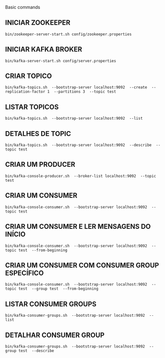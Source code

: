 Basic commands

## INICIAR ZOOKEEPER

`bin/zookeeper-server-start.sh config/zookeeper.properties`

## INICIAR KAFKA BROKER

`bin/kafka-server-start.sh config/server.properties`

## CRIAR TOPICO

`bin/kafka-topics.sh 
--bootstrap-server localhost:9092 
--create 
--replication-factor 1 
--partitions 3 
--topic test`

## LISTAR TOPICOS

`bin/kafka-topics.sh 
--bootstrap-server localhost:9092 
--list`

## DETALHES DE TOPIC

`bin/kafka-topics.sh 
--bootstrap-server localhost:9092 
--describe 
--topic test`

## CRIAR UM PRODUCER

`bin/kafka-console-producer.sh 
--broker-list localhost:9092 
--topic test`

## CRIAR UM CONSUMER

`bin/kafka-console-consumer.sh 
--bootstrap-server localhost:9092 
--topic test`

## CRIAR UM CONSUMER E LER MENSAGENS DO INÍCIO

`bin/kafka-console-consumer.sh 
--bootstrap-server localhost:9092 
--topic test 
--from-beginning`

## CRIAR UM CONSUMER COM CONSUMER GROUP ESPECÍFICO

`bin/kafka-console-consumer.sh 
--bootstrap-server localhost:9092 
--topic test 
--group test 
--from-beginning`

## LISTAR CONSUMER GROUPS

`bin/kafka-consumer-groups.sh 
--bootstrap-server localhost:9092 
--list`

## DETALHAR CONSUMER GROUP

`bin/kafka-consumer-groups.sh 
--bootstrap-server localhost:9092 
--group test 
--describe`
